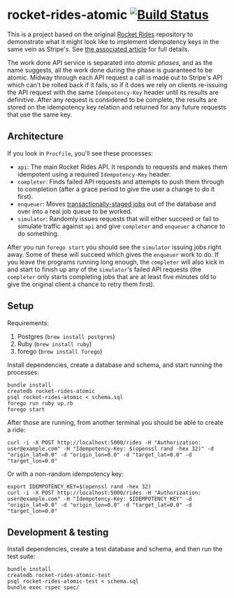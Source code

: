# rocket-rides-atomic [![Build Status](https://travis-ci.org/brandur/rocket-rides-atomic.svg?branch=master)](https://travis-ci.org/brandur/rocket-rides-atomic)

This is a project based on the original [Rocket Rides][rides] repository to
demonstrate what it might look like to implement idempotency keys in the same
vein as Stripe's. See [the associated article][keys] for full details.

The work done API service is separated into _atomic phases_, and as the name
suggests, all the work done during the phase is guaranteed to be atomic. Midway
through each API request a call is made out to Stripe's API which can't be
rolled back if it fails, so if it does we rely on clients re-issuing the API
request with the same `Idempotency-Key` header until its results are
definitive. After any request is considered to be complete, the results are
stored on the idempotency key relation and returned for any future requests
that use the same key.

## Architecture

If you look in `Procfile`, you'll see these processes:

* `api`: The main Rocket Rides API. It responds to requests and makes them
  idempotent using a required `Idempotency-Key` header.
* `completer`: Finds failed API requests and attempts to push them through to
  completion (after a grace period to give the user a change to do it first).
* `enqueuer`: Moves [transactionally-staged jobs][jobs] out of the database and
  over into a real job queue to be worked.
* `simulator`: Randomly issues requests that will either succeed or fail to
  simulate traffic against `api` and give `completer` and `enqueuer` a chance
  to do something.

After you run `forego start` you should see the `simulator` issuing jobs right
away. Some of these will succeed which gives the `enqueuer` work to do. If you
leave the programs running long enough, the `completer` will also kick in and
start to finish up any of the `simulator`'s failed API requests (the
`completer` only starts completing jobs that are at least five minutes old to
give the original client a chance to retry them first).

## Setup

Requirements:

1. Postgres (`brew install postgres`)
2. Ruby (`brew install ruby`)
3. forego (`brew install forego`)

Install dependencies, create a database and schema, and start running the
processes:

```
bundle install
createdb rocket-rides-atomic
psql rocket-rides-atomic < schema.sql
forego run ruby up.rb
forego start
```

After those are running, from another terminal you should be able to create a
ride:

```
curl -i -X POST http://localhost:5000/rides -H "Authorization: user@example.com" -H "Idempotency-Key: $(openssl rand -hex 32)" -d "origin_lat=0.0" -d "origin_lon=0.0" -d "target_lat=0.0" -d "target_lon=0.0"
```

Or with a non-random idempotency key:

```
export IDEMPOTENCY_KEY=$(openssl rand -hex 32)
curl -i -X POST http://localhost:5000/rides -H "Authorization: user@example.com" -H "Idempotency-Key: $IDEMPOTENCY_KEY" -d "origin_lat=0.0" -d "origin_lon=0.0" -d "target_lat=0.0" -d "target_lon=0.0"
```

## Development & testing

Install dependencies, create a test database and schema, and then run the test
suite:

```
bundle install
createdb rocket-rides-atomic-test
psql rocket-rides-atomic-test < schema.sql
bundle exec rspec spec/
```

[jobs]: https://brandur.org/job-drain
[keys]: https://brandur.org/idempotency-keys
[rides]: https://github.com/stripe/stripe-connect-rocketrides

<!--
# vim: set tw=79:
-->

